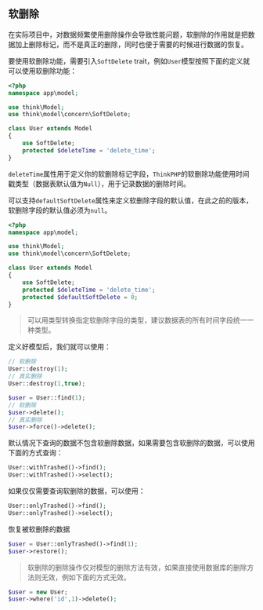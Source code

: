 ## 软删除

在实际项目中，对数据频繁使用删除操作会导致性能问题，软删除的作用就是把数据加上删除标记，而不是真正的删除，同时也便于需要的时候进行数据的恢复。

要使用软删除功能，需要引入`SoftDelete` trait，例如`User`模型按照下面的定义就可以使用软删除功能：

```php
<?php
namespace app\model;

use think\Model;
use think\model\concern\SoftDelete;

class User extends Model
{
    use SoftDelete;
    protected $deleteTime = 'delete_time';
}
```

`deleteTime`属性用于定义你的软删除标记字段，`ThinkPHP`的软删除功能使用时间戳类型（数据表默认值为`Null`），用于记录数据的删除时间。

可以支持`defaultSoftDelete`属性来定义软删除字段的默认值，在此之前的版本，软删除字段的默认值必须为`null`。

```php
<?php
namespace app\model;

use think\Model;
use think\model\concern\SoftDelete;

class User extends Model
{
    use SoftDelete;
    protected $deleteTime = 'delete_time';
    protected $defaultSoftDelete = 0;
}
```

> 可以用类型转换指定软删除字段的类型，建议数据表的所有时间字段统一一种类型。

定义好模型后，我们就可以使用：

```php
// 软删除
User::destroy(1);
// 真实删除
User::destroy(1,true);

$user = User::find(1);
// 软删除
$user->delete();
// 真实删除
$user->force()->delete();
```

默认情况下查询的数据不包含软删除数据，如果需要包含软删除的数据，可以使用下面的方式查询：

```php
User::withTrashed()->find();
User::withTrashed()->select();
```

如果仅仅需要查询软删除的数据，可以使用：

```php
User::onlyTrashed()->find();
User::onlyTrashed()->select();
```

恢复被软删除的数据

```php
$user = User::onlyTrashed()->find(1);
$user->restore();
```

> 软删除的删除操作仅对模型的删除方法有效，如果直接使用数据库的删除方法则无效，例如下面的方式无效。

```php
$user = new User;
$user->where('id',1)->delete();
```

